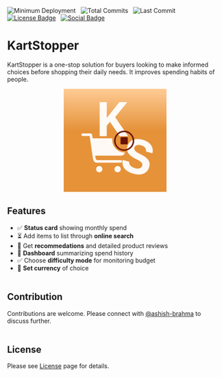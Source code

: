   ![Minimum Deployment](https://img.shields.io/badge/minimum_deployment-18.0-orange)
  &nbsp; ![Total Commits](https://img.shields.io/github/commit-activity/t/ashish-brahma/KartStopper)
  &nbsp; ![Last Commit](https://img.shields.io/github/last-commit/ashish-brahma/KartStopper) 
  &nbsp; [![License Badge](https://img.shields.io/github/license/ashish-brahma/KartStopper)](https://github.com/ashish-brahma/KartStopper/tree/main?tab=BSD-3-Clause-1-ov-file)
  &nbsp; [![Social Badge](https://img.shields.io/badge/LinkedIn-Follow_us-blue?style=social&labelColor=black&color=%230969da)](https://www.linkedin.com/company/kartstopper/)

# KartStopper

KartStopper is a one-stop solution for buyers looking to make informed choices before shopping their daily needs. It improves spending habits of people.<br/>

<div align="center">
<img src="KartStopper/Assets.xcassets/AppIcon.appiconset/KS_light.png" width="240px" height="240px"
     alt="App icon image with an orange background containing a blood red pause button surrounded by a cart symbol, initials K and S.">
</div>

## Features

- ✅ **Status card** showing monthly spend
- ⏳ Add items to list through **online search**
- 🚧 Get **recommedations** and detailed product reviews
- 🚧 **Dashboard** summarizing spend history
- ✅ Choose **difficulty mode** for monitoring budget
- 🚧 **Set currency** of choice
<br/><br/>

## Contribution

Contributions are welcome. Please connect with [@ashish-brahma](https://github.com/ashish-brahma) to discuss further.
<br/><br/>

## License

Please see [License](LICENSE) page for details.
